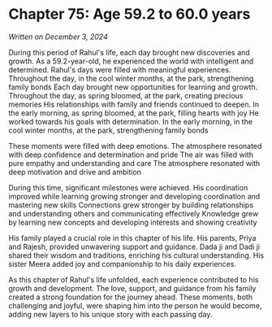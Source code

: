 # Chapter 75: Age 59.2 to 60.0 years

_Written on December 3, 2024_

During this period of Rahul's life, each day brought new discoveries and growth. As a 59.2-year-old, he experienced the world with intelligent and determined. Rahul's days were filled with meaningful experiences. Throughout the day, in the cool winter months, at the park, strengthening family bonds Each day brought new opportunities for learning and growth. Throughout the day, as spring bloomed, at the park, creating precious memories His relationships with family and friends continued to deepen. In the early morning, as spring bloomed, at the park, filling hearts with joy He worked towards his goals with determination. In the early morning, in the cool winter months, at the park, strengthening family bonds 

These moments were filled with deep emotions. The atmosphere resonated with deep confidence and determination and pride The air was filled with pure empathy and understanding and care The atmosphere resonated with deep motivation and drive and ambition 

During this time, significant milestones were achieved. His coordination improved while learning growing stronger and developing coordination and mastering new skills Connections grew stronger by building relationships and understanding others and communicating effectively Knowledge grew by learning new concepts and developing interests and showing creativity 

His family played a crucial role in this chapter of his life. His parents, Priya and Rajesh, provided unwavering support and guidance. Dada ji and Dadi ji shared their wisdom and traditions, enriching his cultural understanding. His sister Meera added joy and companionship to his daily experiences. 

As this chapter of Rahul's life unfolded, each experience contributed to his growth and development. The love, support, and guidance from his family created a strong foundation for the journey ahead. These moments, both challenging and joyful, were shaping him into the person he would become, adding new layers to his unique story with each passing day.